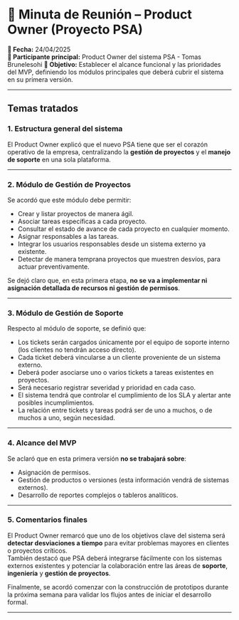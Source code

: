 # 📝 Minuta de Reunión – Product Owner (Proyecto PSA)

**📅 Fecha:** 24/04/2025  
**👤 Participante principal:** Product Owner del sistema PSA - Tomas Brunelesohi
**🎯 Objetivo:** Establecer el alcance funcional y las prioridades del MVP, definiendo los módulos principales que deberá cubrir el sistema en su primera versión.

---

## Temas tratados

### 1. Estructura general del sistema

El Product Owner explicó que el nuevo PSA tiene que ser el corazón operativo de la empresa, centralizando la **gestión de proyectos** y el **manejo de soporte** en una sola plataforma.

---

### 2. Módulo de Gestión de Proyectos

Se acordó que este módulo debe permitir:

- Crear y listar proyectos de manera ágil.
- Asociar tareas específicas a cada proyecto.
- Consultar el estado de avance de cada proyecto en cualquier momento.
- Asignar responsables a las tareas.
- Integrar los usuarios responsables desde un sistema externo ya existente.
- Detectar de manera temprana proyectos que muestren desvíos, para actuar preventivamente.

Se dejó claro que, en esta primera etapa, **no se va a implementar ni asignación detallada de recursos ni gestión de permisos**.

---

### 3. Módulo de Gestión de Soporte

Respecto al módulo de soporte, se definió que:

- Los tickets serán cargados únicamente por el equipo de soporte interno (los clientes no tendrán acceso directo).
- Cada ticket deberá vincularse a un cliente proveniente de un sistema externo.
- Deberá poder asociarse uno o varios tickets a tareas existentes en proyectos.
- Será necesario registrar severidad y prioridad en cada caso.
- El sistema tendrá que controlar el cumplimiento de los SLA y alertar ante posibles incumplimientos.
- La relación entre tickets y tareas podrá ser de uno a muchos, o de muchos a uno, según necesidad.

---

### 4. Alcance del MVP

Se aclaró que en esta primera versión **no se trabajará sobre**:

- Asignación de permisos.
- Gestión de productos o versiones (esta información vendrá de sistemas externos).
- Desarrollo de reportes complejos o tableros analíticos.

---

### 5. Comentarios finales

El Product Owner remarcó que uno de los objetivos clave del sistema será **detectar desviaciones a tiempo** para evitar problemas mayores en clientes o proyectos críticos.  
También destacó que PSA deberá integrarse fácilmente con los sistemas externos existentes y potenciar la colaboración entre las áreas de **soporte**, **ingeniería** y **gestión de proyectos**.

Finalmente, se acordó comenzar con la construcción de prototipos durante la próxima semana para validar los flujos antes de iniciar el desarrollo formal.

---
